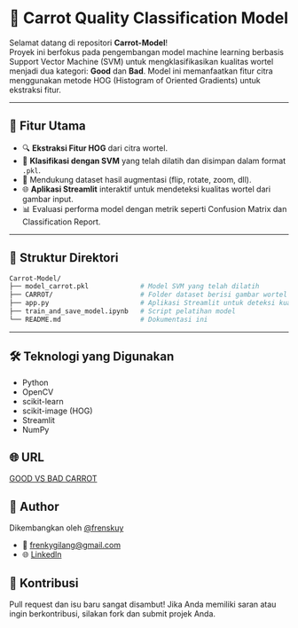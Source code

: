 # 🥕 Carrot Quality Classification Model

Selamat datang di repositori **Carrot-Model**!  
Proyek ini berfokus pada pengembangan model machine learning berbasis Support Vector Machine (SVM) untuk mengklasifikasikan kualitas wortel menjadi dua kategori: **Good** dan **Bad**. Model ini memanfaatkan fitur citra menggunakan metode HOG (Histogram of Oriented Gradients) untuk ekstraksi fitur.

---

## 🚀 Fitur Utama

- 🔍 **Ekstraksi Fitur HOG** dari citra wortel.
- 🧠 **Klasifikasi dengan SVM** yang telah dilatih dan disimpan dalam format `.pkl`.
- 📂 Mendukung dataset hasil augmentasi (flip, rotate, zoom, dll).
- 🌐 **Aplikasi Streamlit** interaktif untuk mendeteksi kualitas wortel dari gambar input.
- 📊 Evaluasi performa model dengan metrik seperti Confusion Matrix dan Classification Report.

---

## 📁 Struktur Direktori
```bash
Carrot-Model/
├── model_carrot.pkl             # Model SVM yang telah dilatih
├── CARROT/                      # Folder dataset berisi gambar wortel (good/bad)
├── app.py                       # Aplikasi Streamlit untuk deteksi kualitas
├── train_and_save_model.ipynb   # Script pelatihan model
└── README.md                    # Dokumentasi ini
```
---

## 🛠️ Teknologi yang Digunakan
- Python
- OpenCV
- scikit-learn
- scikit-image (HOG)
- Streamlit
- NumPy

## 🌐 URL
[GOOD VS BAD CARROT](https://ml-modelcarrot.streamlit.app/)

## 👤 Author
Dikembangkan oleh [@frenskuy](https://github.com/frenskuy)
- 📧 frenkygilang@gmail.com
- 🌐 [Linkedln](https://www.linkedin.com/in/frenkyy/)

## 🤝 Kontribusi
Pull request dan isu baru sangat disambut! Jika Anda memiliki saran atau ingin berkontribusi, silakan fork dan submit projek Anda.

